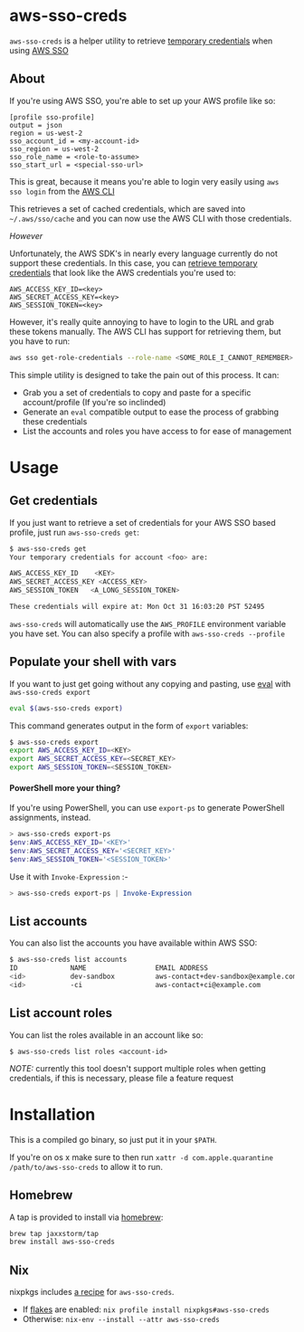 # aws-sso-creds

`aws-sso-creds` is a helper utility to retrieve [temporary credentials](https://docs.aws.amazon.com/IAM/latest/UserGuide/id_credentials_temp.html) when using [AWS SSO](https://aws.amazon.com/single-sign-on/)

## About

If you're using AWS SSO, you're able to set up your AWS profile like so:

```
[profile sso-profile]
output = json
region = us-west-2
sso_account_id = <my-account-id>
sso_region = us-west-2
sso_role_name = <role-to-assume>
sso_start_url = <special-sso-url>
```

This is great, because it means you're able to login very easily using `aws sso login` from the [AWS CLI](https://aws.amazon.com/cli/)

This retrieves a set of cached credentials, which are saved into `~/.aws/sso/cache` and you can now use the AWS CLI with those credentials.

_However_

Unfortunately, the AWS SDK's in nearly every language currently do not support these credentials. In this case, you can [retrieve temporary credentials](https://aws.amazon.com/blogs/security/aws-single-sign-on-now-enables-command-line-interface-access-for-aws-accounts-using-corporate-credentials/) that look like the AWS credentials you're used to:

```
AWS_ACCESS_KEY_ID=<key>
AWS_SECRET_ACCESS_KEY=<key>
AWS_SESSION_TOKEN=<key>
```

However, it's really quite annoying to have to login to the URL and grab these tokens manually. The AWS CLI has support for retrieving them, but you have to run:

```bash
aws sso get-role-credentials --role-name <SOME_ROLE_I_CANNOT_REMEMBER> --account-id <WHATS_MY_ACCOUNT_ID_AGAIN?> --access-token <I_HAVE_TO_LOOK_THIS_UP_IN_A_FILE_WHERE?>
```

This simple utility is designed to take the pain out of this process. It can:

- Grab you a set of credentials to copy and paste for a specific account/profile (If you're so inclinded)
- Generate an `eval` compatible output to ease the process of grabbing these credentials
- List the accounts and roles you have access to for ease of management

# Usage

## Get credentials

If you just want to retrieve a set of credentials for your AWS SSO based profile, just run `aws-sso-creds get`:

```bash
$ aws-sso-creds get
Your temporary credentials for account <foo> are:

AWS_ACCESS_KEY_ID	 <KEY>
AWS_SECRET_ACCESS_KEY <ACCESS_KEY>
AWS_SESSION_TOKEN	<A_LONG_SESSION_TOKEN>

These credentials will expire at: Mon Oct 31 16:03:20 PST 52495 
```

`aws-sso-creds` will automatically use the `AWS_PROFILE` environment variable you have set. You can also specify a profile with `aws-sso-creds --profile`

## Populate your shell with vars

If you want to just get going without any copying and pasting, use [eval](https://man7.org/linux/man-pages/man1/eval.1p.html) with `aws-sso-creds export`

```bash
eval $(aws-sso-creds export)
```

This command generates output in the form of `export` variables:

```bash
$ aws-sso-creds export
export AWS_ACCESS_KEY_ID=<KEY>
export AWS_SECRET_ACCESS_KEY=<SECRET_KEY>
export AWS_SESSION_TOKEN=<SESSION_TOKEN>
```

#### PowerShell more your thing?

If you're using PowerShell, you can use `export-ps` to generate PowerShell assignments, instead.

```powershell
> aws-sso-creds export-ps
$env:AWS_ACCESS_KEY_ID='<KEY>'
$env:AWS_SECRET_ACCESS_KEY='<SECRET_KEY>'
$env:AWS_SESSION_TOKEN='<SESSION_TOKEN>'
```

Use it with `Invoke-Expression` :-

```powershell
> aws-sso-creds export-ps | Invoke-Expression
```

## List accounts

You can also list the accounts you have available within AWS SSO:

```bash
$ aws-sso-creds list accounts
ID             NAME                 EMAIL ADDRESS
<id>           dev-sandbox          aws-contact+dev-sandbox@example.com
<id>           -ci                  aws-contact+ci@example.com
```

## List account roles

You can list the roles available in an account like so:

```
$ aws-sso-creds list roles <account-id>
```

_NOTE:_ currently this tool doesn't support multiple roles when getting credentials, if this is necessary, please file a feature request

# Installation

This is a compiled go binary, so just put it in your `$PATH`.

If you're on os x make sure to then run `xattr -d com.apple.quarantine /path/to/aws-sso-creds` to allow it to run.

## Homebrew

A tap is provided to install via [homebrew](homebrew.sh):

```bash
brew tap jaxxstorm/tap
brew install aws-sso-creds
```

## Nix

nixpkgs includes [a recipe](https://github.com/NixOS/nixpkgs/blob/master/pkgs/tools/admin/aws-sso-creds/default.nix) for `aws-sso-creds`.
- If [flakes](https://nixos.wiki/wiki/Flakes) are enabled: `nix profile install nixpkgs#aws-sso-creds`
- Otherwise: `nix-env --install --attr aws-sso-creds`

